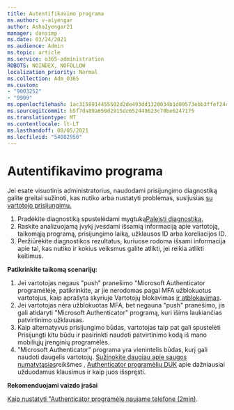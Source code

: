 ```yaml
---
title: Autentifikavimo programa
ms.author: v-aiyengar
author: AshaIyengar21
manager: dansimp
ms.date: 03/24/2021
ms.audience: Admin
ms.topic: article
ms.service: o365-administration
ROBOTS: NOINDEX, NOFOLLOW
localization_priority: Normal
ms.collection: Adm_O365
ms.custom:
- "9003252"
- "9909"
ms.openlocfilehash: 1ac3158914455502d2de493dd1320034b1d09573ebb3ffef24c23eb1e816cad0
ms.sourcegitcommit: b5f7da89a650d2915dc652449623c78be6247175
ms.translationtype: MT
ms.contentlocale: lt-LT
ms.lasthandoff: 08/05/2021
ms.locfileid: "54082950"
---
```

# <a name="authentication-app"></a>Autentifikavimo programa

Jei esate visuotinis administratorius, naudodami prisijungimo diagnostiką galite greitai sužinoti, kas nutiko arba nustatyti problemas, susijusias [su vartotojo prisijungimu.](https://ms.portal.azure.com/microsoft.onmicrosoft.com?loginHint=shhada@microsoft.com#blade/Microsoft_AAD_IAM/ActiveDirectoryMenuBlade/diagnose/symptomId/ms_aad_dxp_signin_caDiagnoseAndSolveSummarySymptom)

1. Pradėkite diagnostiką spustelėdami mygtuką[Paleisti diagnostiką.](https://portal.azure.com/#blade/Microsoft_AAD_IAM/ActiveDirectoryMenuBlade/diagnose/symptomId/ms_aad_dxp_signin_caDiagnoseAndSolveSummarySymptom) 
1. Raskite analizuojamą įvykį įvesdami išsamią informaciją apie vartotoją, taikomąją programą, prisijungimo laiką, užklausos ID arba koreliacijos ID.
1. Peržiūrėkite diagnostikos rezultatus, kuriuose rodoma išsami informacija apie tai, kas nutiko ir kokius veiksmus galite atlikti, jei reikia atlikti keitimus.

**Patikrinkite taikomą scenarijų:**

1. Jei vartotojas negaus "push" pranešimo "Microsoft Authenticator programėlėje, patikrinkite, ar jie nerodomas pagal MFA užblokuotus vartotojus, kaip aprašyta skyriuje Vartotojų blokavimas [ir atblokavimas](https://portal.azure.com/#blade/Microsoft_AAD_IAM/ActiveDirectoryMenuBlade/diagnose/symptomId/ms_aad_dxp_signin_caDiagnoseAndSolveSummarySymptom).
1. Jei vartotojas nėra užblokuotas MFA, bet negauna "push" pranešimo, jis gali atidaryti "Microsoft Authenticator" programą, kuri išims laukiančias patvirtinimo užklausas.
1. Kaip alternatyvus prisijungimo būdas, vartotojas taip pat gali spustelėti Prisijungti kitu būdu ir pasirinkti naudoti patvirtinimo kodą iš mano mobiliųjų įrenginių programėlės.
1. "Microsoft Authenticator" programa yra vienintelis būdas, kurį gali naudoti daugelis vartotojų. [Sužinokite daugiau apie saugos numatytąsias](https://docs.microsoft.com/azure/active-directory/fundamentals/concept-fundamentals-security-defaults)reikšmes , [Authenticator programėlių DUK](https://docs.microsoft.com/azure/active-directory/user-help/user-help-auth-app-faq) apie dažniausiai užduodamus klausimus ir kaip juos išspręsti.
 
**Rekomenduojami vaizdo įrašai**

[Kaip nustatyti "Authenticator programėlę naujame telefone (2min)](https://go.microsoft.com/fwlink/?linkid=2158163&clcid=0x409).
